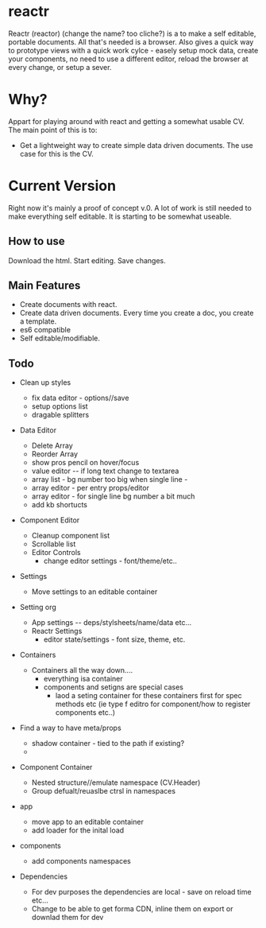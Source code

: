 # reactr

Reactr (reactor) (change the name? too cliche?) is a to make a self editable, portable documents. All that's needed is a  browser. 
Also gives a quick way to prototype views with a quick work cylce - easely setup mock data, create your components, no need to use a different editor, reload the browser at every change, or setup a sever.

# Why?

Appart for playing around with react and getting a somewhat usable CV. The main point of this is to:
- Get a lightweight way to create simple data driven documents. The use case for this is the CV.

# Current Version

Right now it's mainly a proof of concept v.0. A lot of work is still needed to make everything self editable. It is starting to be somewhat useable.

## How to use

Download the html. Start editing. Save changes. 

## Main Features

- Create documents with react.
- Create data driven documents. Every time you create a doc, you create a template.
- es6 compatible
- Self editable/modifiable.

## Todo

- Clean up styles
  - fix data editor - options//save
  - setup options list
  - dragable splitters

- Data Editor
  - Delete Array
  - Reorder Array
  - show pros pencil on hover/focus
  - value editor -- if long text change to textarea
  - array list - bg number too big when single line - 
  - array editor - per entry props/editor
  - array editor - for single line bg number a bit much
  - add kb shortucts 


- Component Editor
  - Cleanup component list
  - Scrollable list
  - Editor Controls
    - change editor settings - font/theme/etc..

- Settings
  - Move settings to an editable container

- Setting org
  - App settings -- deps/stylsheets/name/data etc...
  - Reactr Settings
    - editor state/settings - font size, theme, etc.

- Containers
  - Containers all the way down....
    - everything isa container
    - components and setigns are special cases
      - laod a seting container for these containers first for spec methods etc (ie type f editro for component/how to register components etc..)

- Find a way to have meta/props
  - shadow container - tied to the path if existing?
  - 

- Component Container
  - Nested structure//emulate namespace (CV.Header)
  - Group defualt/reuaslbe ctrsl in namespaces

- app
  - move app to an editable container
  - add loader for the inital load

- components
  - add components namespaces 

- Dependencies 
  - For dev purposes the dependencies are local - save on reload time etc...
  - Change to be able to get forma CDN, inline them on export or downlad them for dev

